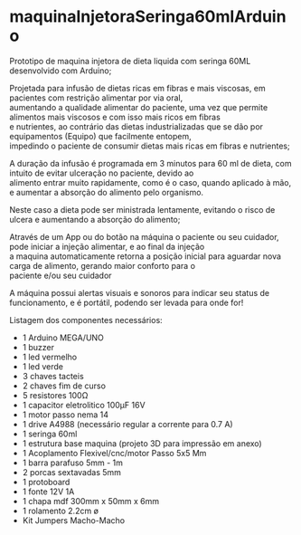# maquinaInjetoraSeringa60mlArduino


Prototipo de maquina injetora de dieta liquida com seringa 60ML desenvolvido com Arduino;</br>

Projetada para infusão de dietas ricas em fibras e mais viscosas, em pacientes com restrição alimentar por via oral,</br>
 aumentando a qualidade alimentar do paciente, uma vez que permite alimentos mais viscosos e com isso mais ricos em fibras </br>
e nutrientes, ao contrário das dietas industrializadas que se dão por equipamentos (Equipo) que facilmente entopem,</br> impedindo o 
paciente de consumir dietas mais ricas em fibras e nutrientes;</br>

A duração da infusão é programada em 3 minutos para 60 ml de dieta, com intuito de evitar ulceração no paciente, devido ao </br>alimento 
entrar muito rapidamente, como é o caso, quando aplicado à mão, e aumentar a absorção do alimento pelo organismo.</br>

Neste caso a dieta pode ser ministrada lentamente, evitando o risco de ulcera e aumentando a absorção do alimento;</br>

Através de um App ou do botão na máquina o paciente ou seu cuidador, pode iniciar a injeção alimentar, e ao final da injeção</br>
 a maquina automaticamente retorna a posição inicial para aguardar nova carga de alimento, gerando maior conforto para o </br>paciente 
e/ou seu cuidador</br>

A máquina possui alertas visuais e sonoros para indicar seu status de funcionamento, e é portátil, podendo ser levada para onde for!</br>


Listagem dos componentes necessários:</br>
<ul>
<li>1 Arduino MEGA/UNO</li>
<li>1 buzzer</li>
<li>1 led vermelho</li>
<li>1 led verde</li>
<li>3 chaves tacteis</li>
<li>2 chaves fim de curso</li>
<li>5 resistores 100Ω</li>
<li>1 capacitor eletrolitico 100µF 16V</li>
<li>1 motor passo nema 14</li>
<li>1 drive A4988 (necessário regular a corrente para 0.7 A)</li>
<li>1 seringa 60ml</li>
<li>1 estrutura base maquina (projeto 3D para impressão em anexo)</li>
<li>1 Acoplamento Flexivel/cnc/motor Passo 5x5 Mm</li>
<li>1 barra parafuso 5mm - 1m </li>
<li>2 porcas sextavadas 5mm</li>
<li>1 protoboard</li>
<li>1 fonte 12V 1A</li>
<li>1 chapa mdf 300mm x 50mm x 6mm</li>
<li>1 rolamento 2.2cm ø</li>
<li>Kit Jumpers Macho-Macho</li>
</ul>
